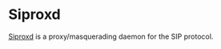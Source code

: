 Siproxd
=======

[Siproxd](http://siproxd.sourceforge.net/) is a
proxy/masquerading daemon for the SIP protocol.

